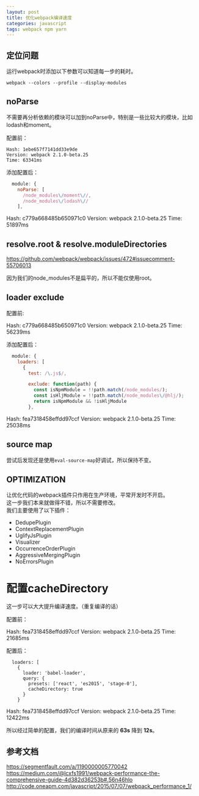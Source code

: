 ```yaml
---
layout: post
title: 优化webpack编译速度
categories: javascript
tags: webpack npm yarn
---
```



## 定位问题

运行webpack时添加以下参数可以知道每一步的耗时。

```
webpack --colors --profile --display-modules
```


## noParse

不需要再分析依赖的模块可以加到noParse中，特别是一些比较大的模块，比如lodash和moment。

配置前：

```
Hash: 1ebe657f7141dd33e9de
Version: webpack 2.1.0-beta.25
Time: 63341ms
```

添加配置后：

```js
  module: {
    noParse: [
      /node_modules\/moment\//,
      /node_modules\/lodash\//
    ],
```

Hash: c779a668485b650971c0
Version: webpack 2.1.0-beta.25
Time: 51897ms


## resolve.root & resolve.moduleDirectories

https://github.com/webpack/webpack/issues/472#issuecomment-55706013

因为我们的node_modules不是扁平的，所以不能仅使用root。


## loader exclude

配置前:

Hash: c779a668485b650971c0
Version: webpack 2.1.0-beta.25
Time: 56239ms


添加配置后：


```js
  module: {
    loaders: [
      {
        test: /\.js$/,

        exclude: function(path) {
          const isNpmModule = !!path.match(/node_modules/);
          const isHljModule = !!path.match(/node_modules\/@hlj/);
          return isNpmModule && !isHljModule
        },
```

Hash: fea7318458effdd97ccf
Version: webpack 2.1.0-beta.25
Time: 25038ms


## source map

尝试后发现还是使用`eval-source-map`好调试，所以保持不变。


## OPTIMIZATION

让优化代码的webpack插件只作用在生产环境，平常开发时不开启。  
这一步我们本来就做得不错，所以不需要修改。  
我们主要使用了以下插件：

- DedupePlugin
- ContextReplacementPlugin
- UglifyJsPlugin
- Visualizer
- OccurrenceOrderPlugin
- AggressiveMergingPlugin
- NoErrorsPlugin


# 配置cacheDirectory

这一步可以大大提升编译速度。（重复编译的话）

配置前：


Hash: fea7318458effdd97ccf
Version: webpack 2.1.0-beta.25
Time: 21685ms


配置后：


```
  loaders: [
    {
      loader: 'babel-loader',
      query: {
        presets: ['react', 'es2015', 'stage-0'],
        cacheDirectory: true
      }
    }
```

Hash: fea7318458effdd97ccf
Version: webpack 2.1.0-beta.25
Time: 12422ms


所以经过简单的配置，我们的编译时间从原来的 **63s** 降到 **12s**。


## 参考文档

https://segmentfault.com/a/1190000005770042
https://medium.com/@lcxfs1991/webpack-performance-the-comprehensive-guide-4d382d36253b#.56n46hlo
http://code.oneapm.com/javascript/2015/07/07/webpack_performance_1/


